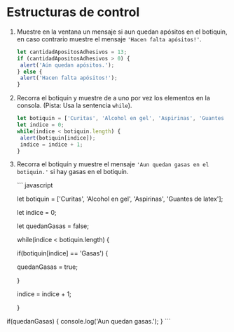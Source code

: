 # Estructuras de control

1. Muestre en la ventana un mensaje si aun quedan apósitos en el botiquin, en caso contrario muestre el mensaje `'Hacen falta apósitos!'`.

   ```javascript
   let cantidadApositosAdhesivos = 13;
   if (cantidadApositosAdhesivos > 0) {
    alert('Aún quedan apósitos.');
   } else {
    alert('Hacen falta apósitos!');
   }
   ```

2. Recorra el botiquín y muestre de a uno por vez los elementos en la consola. \(Pista: Usa la sentencia `while`\).

   ```javascript
   let botiquin = ['Curitas', 'Alcohol en gel', 'Aspirinas', 'Guantes de latex'];
   let indice = 0;
   while(indice < botiquin.length) {
    alert(botiquin[indice]);
    indice = indice + 1;
   }
   ```

3. Recorra el botiquín y muestre el mensaje `'Aun quedan gasas en el botiquin.'` si hay gasas en el botiquín. 

   \`\`\` javascript 

   let botiquin = \['Curitas', 'Alcohol en gel', 'Aspirinas', 'Guantes de latex'\];

   let indice = 0;

   let quedanGasas = false;

   while\(indice &lt; botiquin.length\) {

   if\(botiquin\[indice\] == 'Gasas'\) {

    quedanGasas = true;

   }

   indice = indice + 1;

   }

if\(quedanGasas\) { console.log\('Aun quedan gasas.'\); } \`\`\`

